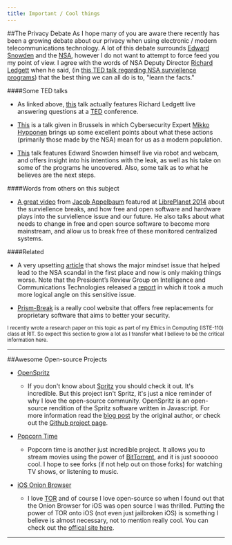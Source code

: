 ```yaml
---
title: Important / Cool things
---
```

##The Privacy Debate
As I hope many of you are aware there recently has been a growing debate about our privacy when using electronic
 / modern telecommunications technology. A lot of this debate surrounds [Edward Snowden](http://en.wikipedia.org/wiki/Edward_Snowden)
 and the [NSA](http://en.wikipedia.org/wiki/National_Security_Agency), however I do not want to attempt to
 force feed you my point of view. I agree with the words of NSA Deputy Director [Richard Ledgett](http://en.wikipedia.org/wiki/Richard_Ledgett)
 when he said, (in [this TED talk regarding NSA surviellence programs](http://www.ted.com/talks/richard_ledgett_the_nsa_responds_to_edward_snowden_s_ted_talk))
 that the best thing we can all do is to, "learn the facts."

####Some TED talks
* As linked above, [this](http://www.ted.com/talks/richard_ledgett_the_nsa_responds_to_edward_snowden_s_ted_talk) talk
actually features Richard Ledgett live answering questions at a [TED](http://www.ted.com/) conference.

* [This](http://www.ted.com/talks/mikko_hypponen_how_the_nsa_betrayed_the_world_s_trust_time_to_act) is a talk given in
 Brussels in which Cybersecurity Expert [Mikko Hypponen](http://www.ted.com/talks/mikko_hypponen_how_the_nsa_betrayed_the_world_s_trust_time_to_act)
 brings up some excellent points about what these actions (primarily those made by the NSA) mean for us as a
 modern population.

* [This](http://www.ted.com/talks/edward_snowden_here_s_how_we_take_back_the_internet) talk features Edward Snowden
 himself live via robot and webcam, and offers insight into his intentions with the leak, as well as his take on
 some of the programs he uncovered. Also, some talk as to what he believes are the next steps.

####Words from others on this subject

* [A great video](http://media.libreplanet.org/u/zakkai/m/free-software-for-freedom-surveillance-and-you/) from
[Jacob Appelbaum](http://en.wikipedia.org/wiki/Jacob_Appelbaum) featured at [LibrePlanet 2014](https://libreplanet.org/2014/)
about the surviellence breaks, and how free and open software and hardware plays into the surviellence issue and our future.
He also talks about what needs to change in free and open source software to become more mainstream, and allow us to break free of
these monitored centralized systems.

####Related

* A very upsetting [article](http://www.wired.com/2014/04/obama-zero-day/) that shows the major mindset issue that helped lead to
the NSA scandal in the first place and now is only making things worse. Note that the President’s Review Group on Intelligence and
Communications Technologies released a [report](http://www.wired.com/wp-content/uploads/2014/04/White-House-NSA-Panel-Report-2013.pdf)
in which it took a much more logical angle on this sensitive issue.

* [Prism-Break](https://prism-break.org/) is a really cool website that offers free replacements for proprietary software that aims to better
your security.

<small>I recently wrote a research paper on this topic as part of my Ethics in Computing (ISTE-110) class at RIT. So expect
this section to grow a lot as I transfer what I believe to be the critical information here.</small>

--------------------

##Awesome Open-source Projects
* [OpenSpritz](https://github.com/Miserlou/OpenSpritz)
    * If you don't know about [Spritz](http://www.spritzinc.com/) you should check it out. It's incredible. But this project
    isn't Spritz, it's just a nice reminder of why I love the open-source community. OpenSpritz is an open-source rendition
    of the Spritz software written in Javascript. For more information read the [blog post](https://gun.io/blog/openspritz-a-free-speed-reading-bookmarklet/)
    by the original author, or check out the [Github project page](https://github.com/Miserlou/OpenSpritz).

* [Popcorn Time](https://github.com/popcorn-team/popcorn-app)
    * Popcorn time is another just incredible project. It allows you to stream movies using the power of [BitTorrent](http://en.wikipedia.org/wiki/BitTorrent),
    and it is just soooooo cool. I hope to see forks (if not help out on those forks) for watching TV shows, or listening
    to music.

* [iOS Onion Browser](https://github.com/mtigas/iOS-OnionBrowser)
    * I love [TOR](https://www.torproject.org/) and of course I love open-source so when I found out that the Onion Browser
    for iOS was open source I was thrilled. Putting the power of TOR onto iOS (not even just jailbroken iOS) is something I believe
    is almost necessary, not to mention really cool. You can check out the [offical site here](https://mike.tig.as/onionbrowser/).

--------------------
